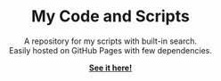 <!-- <p align="right">
    <a href="https://badge.fury.io/rb/just-the-docs"><img src="https://badge.fury.io/rb/just-the-docs.svg" alt="Gem version"></a> <a href="https://github.com/pmarsceill/just-the-docs/actions?query=workflow%3A%22Master+branch+CI%22"><img src="https://github.com/pmarsceill/just-the-docs/workflows/Master%20branch%20CI/badge.svg" alt="Build status"></a>
</p> -->
<br><br>
<p align="center">
    <h1 align="center">My Code and Scripts</h1>
    <p align="center">A repository for my scripts with built-in search.<br>Easily hosted on GitHub Pages with few dependencies.</p>
    <p align="center"><strong><a href="https://elizabeth-ashley.github.io/code/">See it here!</a></strong></p>
    <br><br><br>
</p>

<!-- ![jtd](https://user-images.githubusercontent.com/896475/47384541-89053c80-d6d5-11e8-98dc-dba16e192de9.gif) -->
